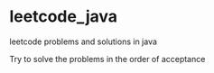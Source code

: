 # leetcode_java
leetcode problems and solutions in java

Try to solve the problems in the order of acceptance

